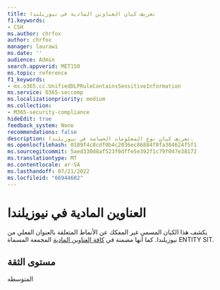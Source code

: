 ```yaml
---
title: تعريف كيان العناوين المادية في نيوزيلندا
f1.keywords:
- CSH
ms.author: chrfox
author: chrfox
manager: laurawi
ms.date: ''
audience: Admin
search.appverid: MET150
ms.topic: reference
f1_keywords:
- ms.o365.cc.UnifiedDLPRuleContainsSensitiveInformation
ms.service: O365-seccomp
ms.localizationpriority: medium
ms.collection:
- M365-security-compliance
hideEdit: true
feedback_system: None
recommendations: false
description: تعريف كيان نوع المعلومات الحساسة في نيوزيلندا.
ms.openlocfilehash: 0189f4c8cdf0b4c2036ec86884f0fa384624f5f1
ms.sourcegitcommit: 5aed330d8af523f0dffe5e392f1c79f047e38172
ms.translationtype: MT
ms.contentlocale: ar-SA
ms.lasthandoff: 07/21/2022
ms.locfileid: "66944682"
---
```

# <a name="new-zealand-physical-addresses"></a>العناوين المادية في نيوزيلندا

يكشف هذا الكيان المسمى غير المفكك عن الأنماط المتعلقة بالعنوان الفعلي من نيوزيلندا. كما أنها مضمنة في [كافة العناوين المادية](sit-defn-all-physical-addresses.md) المجمعة المسماة ENTITY SIT.

## <a name="confidence-level"></a>مستوى الثقة

المتوسطه
